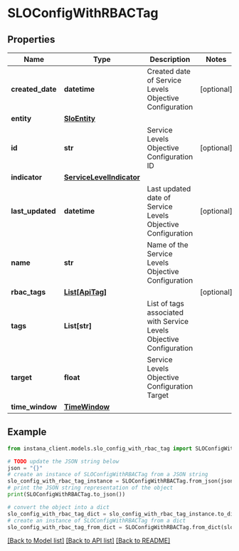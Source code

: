 # SLOConfigWithRBACTag


## Properties

Name | Type | Description | Notes
------------ | ------------- | ------------- | -------------
**created_date** | **datetime** | Created date of Service Levels Objective Configuration | [optional] 
**entity** | [**SloEntity**](SloEntity.md) |  | 
**id** | **str** | Service Levels Objective Configuration ID | [optional] 
**indicator** | [**ServiceLevelIndicator**](ServiceLevelIndicator.md) |  | 
**last_updated** | **datetime** | Last updated date of Service Levels Objective Configuration | [optional] 
**name** | **str** | Name of the Service Levels Objective Configuration | 
**rbac_tags** | [**List[ApiTag]**](ApiTag.md) |  | [optional] 
**tags** | **List[str]** | List of tags associated with Service Levels Objective Configuration | 
**target** | **float** | Service Levels Objective Configuration Target | 
**time_window** | [**TimeWindow**](TimeWindow.md) |  | 

## Example

```python
from instana_client.models.slo_config_with_rbac_tag import SLOConfigWithRBACTag

# TODO update the JSON string below
json = "{}"
# create an instance of SLOConfigWithRBACTag from a JSON string
slo_config_with_rbac_tag_instance = SLOConfigWithRBACTag.from_json(json)
# print the JSON string representation of the object
print(SLOConfigWithRBACTag.to_json())

# convert the object into a dict
slo_config_with_rbac_tag_dict = slo_config_with_rbac_tag_instance.to_dict()
# create an instance of SLOConfigWithRBACTag from a dict
slo_config_with_rbac_tag_from_dict = SLOConfigWithRBACTag.from_dict(slo_config_with_rbac_tag_dict)
```
[[Back to Model list]](../README.md#documentation-for-models) [[Back to API list]](../README.md#documentation-for-api-endpoints) [[Back to README]](../README.md)


